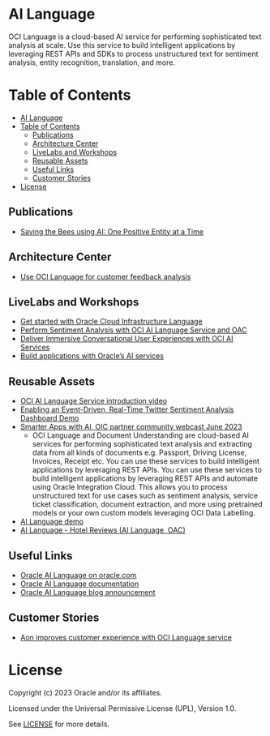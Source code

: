 # AI Language

OCI Language is a cloud-based AI service for performing sophisticated text analysis at scale. Use this service to build intelligent applications by leveraging REST APIs and SDKs to process unstructured text for sentiment analysis, entity recognition, translation, and more.

# Table of Contents
 
- [AI Language](#ai-language)
- [Table of Contents](#table-of-contents)
  - [Publications](#publications)
  - [Architecture Center](#architecture-center)
  - [LiveLabs and Workshops](#livelabs-and-workshops)
  - [Reusable Assets](#reusable-assets)
  - [Useful Links](#useful-links)
  - [Customer Stories](#customer-stories)
- [License](#license)
 
## Publications

- [Saving the Bees using AI: One Positive Entity at a Time](https://www.linkedin.com/pulse/saving-bees-using-ai-one-positive-entity-time-ismail-syed/)

## Architecture Center

- [Use OCI Language for customer feedback analysis](https://docs.oracle.com/en/solutions/oci-ai-language/index.html#GUID-33D63770-1F4D-4AAE-BC6D-D42C62D10CC2)

## LiveLabs and Workshops
 
- [Get started with Oracle Cloud Infrastructure Language](https://apexapps.oracle.com/pls/apex/r/dbpm/livelabs/view-workshop?wid=887&clear=RR,180&session=5298742340912)
- [Perform Sentiment Analysis with OCI AI Language Service and OAC](https://apexapps.oracle.com/pls/apex/r/dbpm/livelabs/view-workshop?wid=3214&clear=RR,180&session=5298742340912)
- [Deliver Immersive Conversational User Experiences with OCI AI Services](https://apexapps.oracle.com/pls/apex/r/dbpm/livelabs/view-workshop?wid=3452&clear=RR,180&session=5298742340912)
- [Build applications with Oracle’s AI services](https://apexapps.oracle.com/pls/apex/r/dbpm/livelabs/view-workshop?wid=3674&clear=RR,180&session=5298742340912)

## Reusable Assets
 
- [OCI AI Language Service introduction video](https://www.youtube.com/watch?v=-t6jje8SRXU)
- [Enabling an Event-Driven, Real-Time Twitter Sentiment Analysis Dashboard Demo ](https://www.youtube.com/watch?v=9hvUxLSE3Vg)
- [Smarter Apps with AI, OIC partner community webcast June 2023](https://videohub.oracle.com/media/Smarter+AI+Apps+with+OIC+partner+community+webcast+June+2023-1080p30/1_m2yjnvf9)
    - OCI Language and Document Understanding are cloud-based AI services for performing sophisticated text analysis and extracting data from all kinds of documents e.g. Passport, Driving License, Invoices, Receipt etc. You can use these services to build intelligent applications by leveraging REST APIs. You can use these services to build intelligent applications by leveraging REST APIs and automate using Oracle Integration Cloud. This allows you to process unstructured text for use cases such as sentiment analysis, service ticket classification, document extraction, and more using pretrained models or your own custom models leveraging OCI Data Labelling.
- [AI Language demo](https://youtu.be/w8vFTKp4JME)
- [AI Language - Hotel Reviews (AI Language, OAC)](https://youtu.be/pmf90oUZGH4)

## Useful Links
 
- [Oracle AI Language on oracle.com](https://www.oracle.com/uk/artificial-intelligence/language/)
- [Oracle AI Language documentation](https://docs.oracle.com/en-us/iaas/language/using/language.htm)
- [Oracle AI Language blog announcement](https://blogs.oracle.com/ai-and-datascience/post/announcing-oci-language)

## Customer Stories
 
- [Aon improves customer experience with OCI Language service](https://www.oracle.com/customers/aon-case-study/)

# License
 
Copyright (c) 2023 Oracle and/or its affiliates.
 
Licensed under the Universal Permissive License (UPL), Version 1.0.
 
See [LICENSE](https://github.com/oracle-devrel/technology-engineering/blob/folder-structure/LICENSE) for more details.
